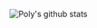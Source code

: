 ![Poly's github stats](https://github-readme-stats.vercel.app/api?username=PolyMeilex&show_icons=true)
